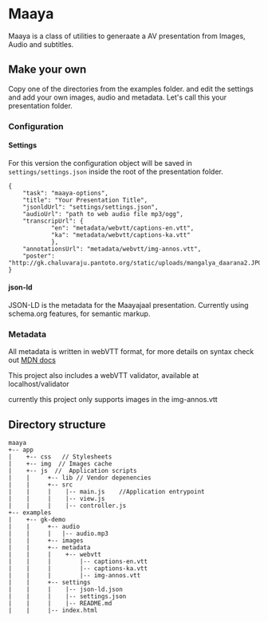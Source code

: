 # Maaya

Maaya is a class of utilities to generaate a AV presentation
from Images, Audio and subtitles.

## Make your own
Copy one of the directories from the examples folder.
and edit the settings and add your own images, audio and metadata.
Let's call this your presentation folder. 

### Configuration

#### Settings

For this version the configuration object will be saved in `settings/settings.json` inside the root of the presentation folder.

```
{
	"task": "maaya-options", 
	"title": "Your Presentation Title",
	"jsonldUrl": "settings/settings.json",
	"audioUrl": "path to web audio file mp3/ogg",
	"transcripUrl": {
		    "en": "metadata/webvtt/captions-en.vtt", 
		    "ka": "metadata/webvtt/captions-ka.vtt"
		    },
	"annotationsUrl": "metadata/webvtt/img-annos.vtt",
	"poster": "http://gk.chaluvaraju.pantoto.org/static/uploads/mangalya_daarana2.JPG"
}
```
#### json-ld
JSON-LD is the metadata for the Maayajaal presentation. Currently using schema.org features, for semantic markup.


### Metadata
All metadata is written in webVTT format, for more details
on syntax check out [MDN docs](https://developer.mozilla.org/en-US/docs/Web/API/WebVTT_API)

This project also includes a webVTT validator, available at
localhost/validator 

currently this project only supports images in the img-annos.vtt


## Directory structure
```
maaya
+-- app
|    +-- css   // Stylesheets
|    +-- img  // Images cache
|    +-- js  //  Application scripts
|    |     +-- lib // Vendor depenencies
|    |     +-- src
|    |     |    |-- main.js    //Application entrypoint
|    |     |    |-- view.js 
|    |     |    |-- controller.js
+-- examples
|    +-- gk-demo
|    |     +-- audio
|    |     |   |-- audio.mp3
|    |     +-- images
|    |     +-- metadata
|    |     |    +-- webvtt
|    |     |        |-- captions-en.vtt
|    |     |        |-- captions-ka.vtt
|    |     |        |-- img-annos.vtt
|    |     +-- settings
|    |     |    |-- json-ld.json
|    |     |    |-- settings.json
|    |     |    |-- README.md
|    |     |-- index.html        

```

